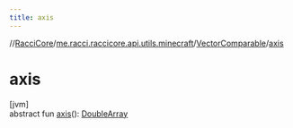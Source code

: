 ```yaml
---
title: axis
---
```

//[RacciCore](../../../index.html)/[me.racci.raccicore.api.utils.minecraft](../index.html)/[VectorComparable](index.html)/[axis](axis.html)



# axis



[jvm]\
abstract fun [axis](axis.html)(): [DoubleArray](https://kotlinlang.org/api/latest/jvm/stdlib/kotlin/-double-array/index.html)




